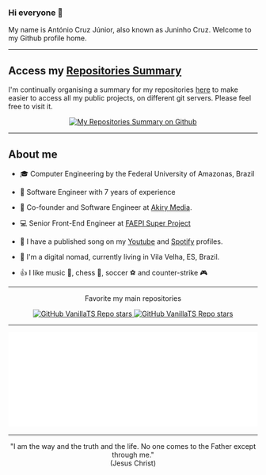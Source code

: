 <!--
**juninhocruzg3/juninhocruzg3** is a ✨ _special_ ✨ repository because its `README.md` (this file) appears on your GitHub profile.

Here are some ideas to get you started:

- 🔭 I’m currently working on ...
- 🌱 I’m currently learning ...
- 👯 I’m looking to collaborate on ...
- 🤔 I’m looking for help with ...
- 💬 Ask me about ...
- 📫 How to reach me: ...
- 😄 Pronouns: ...
- ⚡ Fun fact: ...
-->

### Hi everyone :wave:

My name is António Cruz Júnior, also known as Juninho Cruz. Welcome to my Github profile home.

---

## Access my [Repositories Summary](./MyRepositoriesSummary.md)

I'm continually organising a summary for my repositories [here](https://github.com/juninhocruzg3/juninhocruzg3/blob/master/MyRepositoriesSummary.md) to make easier to access all my public projects, on different git servers. Please feel free to visit it.

<p align="center">
  <a href="https://github.com/juninhocruzg3/juninhocruzg3/blob/master/MyRepositoriesSummary.md">
    <img alt="My Repositories Summary on Github" src="https://img.shields.io/github/stars/juninhocruzg3/juninhocruzg3?label=My%20Repositories%20Summary&style=social">
  </a>
</p>

---

## About me

- :mortar_board: Computer Engineering by the Federal University of Amazonas, Brazil

- :briefcase: Software Engineer with 7 years of experience

- :rocket: Co-founder and Software Engineer at [Akiry Media](https://akirymedia.com).

- :computer: Senior Front-End Engineer at [FAEPI Super Project](https://super.ufam.edu.br)

<!-- - :tv: I like to talk about Software Development in the Youtube Channel [TG15 Academy](https://www.youtube.com/@tg15academy) -->

- :microphone: I have a published song on my [Youtube](https://www.youtube.com/@juninhocruz) and [Spotify](https://open.spotify.com/artist/629eOeZrqkqRkZ9puBNuGw?si=VZLfXdxbQ6yPQFxXc7iFDw) profiles.

- :house_with_garden: I'm a digital nomad, currently living in Vila Velha, ES, Brazil.

- :thumbsup: I like music :musical_score:, chess :european_castle:, soccer :soccer: and counter-strike :video_game:

---

<p align="center">Favorite my main repositories</p>
<p align="center">
  <a href="https://github.com/juninhocruzg3/VanillaTS">
    <img alt="GitHub VanillaTS Repo stars" src="https://img.shields.io/github/stars/juninhocruzg3/VanillaTS?label=VanillaTS&style=social">
  </a>
  <a href="https://github.com/juninhocruzg3/express-routes-versioning">
    <img alt="GitHub VanillaTS Repo stars" src="https://img.shields.io/github/stars/juninhocruzg3/express-routes-versioning?label=Express%20Routes%20Versioning&style=social">
  </a>
</p>

---

<p align="center">
  <a href="https://open.spotify.com/track/5gHIAhc20bnRTiFCdITkWd?si=d5abbc51f2b24de9">
    <img alt="Listen to me on Spotify" src="https://github.com/juninhocruzg3/juninhocruzg3/blob/master/img/spotify-singer.svg">
  </a>

---

<p align="center" size="1">
    "I am the way and the truth and the life. No one comes to the Father except through me."<br>
(Jesus Christ)
</p>